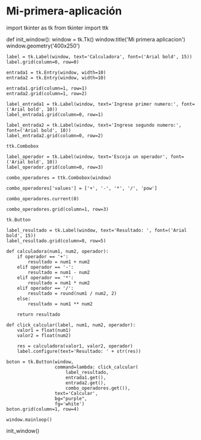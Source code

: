 # Mi-primera-aplicación

import tkinter as tk
from tkinter import ttk


def init_window():
    window = tk.Tk()
    window.title('Mi primera aplicacion')
    window.geometry('400x250')

    label = tk.Label(window, text='Calculadora', font=('Arial bold', 15))
    label.grid(column=0, row=0)

    entrada1 = tk.Entry(window, width=10)
    entrada2 = tk.Entry(window, width=10)

    entrada1.grid(column=1, row=1)
    entrada2.grid(column=1, row=2)

    label_entrada1 = tk.Label(window, text='Ingrese primer numero:', font=('Arial bold', 10))
    label_entrada1.grid(column=0, row=1)

    label_entrada2 = tk.Label(window, text='Ingrese segundo numero:', font=('Arial bold', 10))
    label_entrada2.grid(column=0, row=2)

    ttk.Combobox

    label_operador = tk.Label(window, text='Escoja un operador', font=('Arial bold', 10))
    label_operador.grid(column=0, row=3)

    combo_operadores = ttk.Combobox(window)

    combo_operadores['values'] = ['+', '-', '*', '/', 'pow']

    combo_operadores.current(0)

    combo_operadores.grid(column=1, row=3)

    tk.Button

    label_resultado = tk.Label(window, text='Resultado: ', font=('Arial bold', 15))
    label_resultado.grid(column=0, row=5)

    def calculadora(num1, num2, operador):
        if operador == '+':
            resultado = num1 + num2
        elif operador == '-':
            resultado = num1 - num2
        elif operador == '*':
            resultado = num1 * num2
        elif operador == '/':
            resultado = round(num1 / num2, 2)
        else:
            resultado = num1 ** num2

        return resultado

    def click_calcular(label, num1, num2, operador):
        valor1 = float(num1)
        valor2 = float(num2)

        res = calculadora(valor1, valor2, operador)
        label.configure(text='Resultado: ' + str(res))

    boton = tk.Button(window,
                      command=lambda: click_calcular(
                          label_resultado,
                          entrada1.get(),
                          entrada2.get(),
                          combo_operadores.get()),
                      text='Calcular',
                      bg="purple",
                      fg='white')
    boton.grid(column=1, row=4)

    window.mainloop()


init_window()
